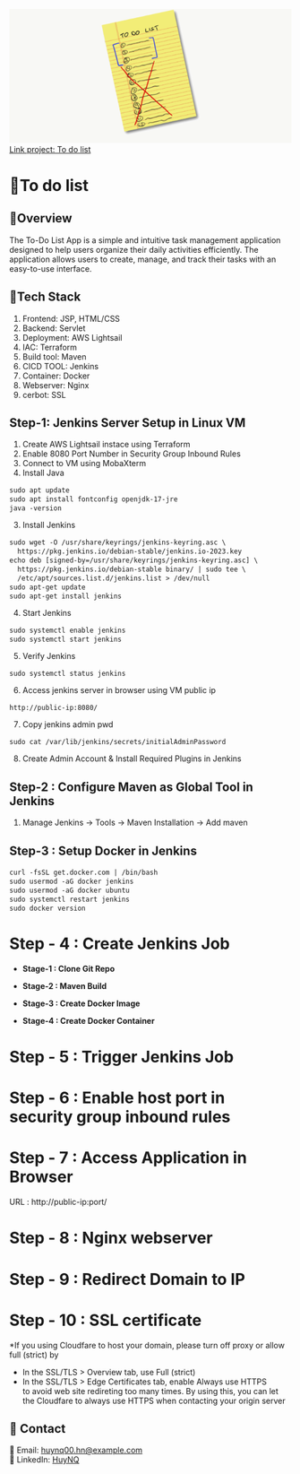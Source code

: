 
![Project Screenshot](src/main/webapp/images/readme.png) <br>
[Link project: To do list](https://todolist.huynq.site/Todolist)
# 📖To do list



## 🚀Overview
The To-Do List App is a simple and intuitive task management application designed to help users organize their daily activities efficiently. The application allows users to create, manage, and track their tasks with an easy-to-use interface.

##  🔧Tech Stack

1. Frontend: JSP, HTML/CSS
2. Backend: Servlet
4. Deployment: AWS Lightsail
5. IAC: Terraform
6. Build tool: Maven
7. CICD TOOL: Jenkins 
8. Container: Docker
9. Webserver: Nginx
10. cerbot: SSL 

## Step-1: Jenkins Server Setup in Linux VM #
1) Create AWS Lightsail instace using Terraform
2) Enable 8080 Port Number in Security Group Inbound Rules
3) Connect to VM using MobaXterm
4) Install Java

```
sudo apt update
sudo apt install fontconfig openjdk-17-jre
java -version
```

3) Install Jenkins
```
sudo wget -O /usr/share/keyrings/jenkins-keyring.asc \
  https://pkg.jenkins.io/debian-stable/jenkins.io-2023.key
echo deb [signed-by=/usr/share/keyrings/jenkins-keyring.asc] \
  https://pkg.jenkins.io/debian-stable binary/ | sudo tee \
  /etc/apt/sources.list.d/jenkins.list > /dev/null
sudo apt-get update
sudo apt-get install jenkins
```
4) Start Jenkins

```
sudo systemctl enable jenkins
sudo systemctl start jenkins
```

5) Verify Jenkins

```
sudo systemctl status jenkins
```
	
6) Access jenkins server in browser using VM public ip

```
http://public-ip:8080/

```

7) Copy jenkins admin pwd

```
sudo cat /var/lib/jenkins/secrets/initialAdminPassword
```
	   
8) Create Admin Account & Install Required Plugins in Jenkins

## Step-2 : Configure Maven as Global Tool in Jenkins ##

1) Manage Jenkins -> Tools -> Maven Installation -> Add maven <br/>

## Step-3 : Setup Docker in Jenkins ##
```
curl -fsSL get.docker.com | /bin/bash
sudo usermod -aG docker jenkins
sudo usermod -aG docker ubuntu
sudo systemctl restart jenkins
sudo docker version
```

# Step - 4 : Create Jenkins Job #

- **Stage-1 : Clone Git Repo** <br/> 

- **Stage-2 : Maven Build** <br/>

- **Stage-3 : Create Docker Image** <br/>


- **Stage-4 : Create Docker Container** <br/>
	
# Step - 5 : Trigger Jenkins Job #

# Step - 6 : Enable host port in security group inbound rules #

# Step - 7 : Access Application in Browser #

URL : http://public-ip:port/
	

# Step - 8 : Nginx webserver #

# Step - 9 : Redirect Domain to IP #

# Step - 10 : SSL certificate #
*If you using Cloudfare to host your domain, please turn off proxy or allow full (strict) by 
- In the SSL/TLS > Overview tab, use Full (strict)
- In the SSL/TLS > Edge Certificates tab, enable Always use HTTPS <br>
to avoid web site redireting too many times. By using this, you can let the Cloudfare to always use HTTPS when contacting your origin server

## 📧 Contact
📩 Email: huynq00.hn@example.com  
💼 LinkedIn: [HuyNQ](www.linkedin.com/in/huyquang46/)  
